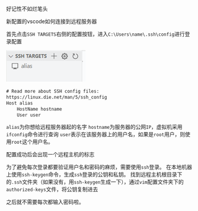 好记性不如烂笔头

新配置的vscode如何连接到远程服务器


首先点击`SSH TARGETS`右侧的配置按钮，进入`C:\Users\name\.ssh\config`进行登录配置

![](./images/Snipaste_2023-02-28_15-14-14.png)
```
# Read more about SSH config files: https://linux.die.net/man/5/ssh_config
Host alias
    HostName hostname
    User user
```
`alias`为你想给远程服务器起的名字
`hostname`为服务器的公网`IP`，虚拟机采用`ifconfig`命令进行查询
`user`表示在该服务器上的用户名，如果是`root`用户，则使用`root`这个用户名。

配置成功后会出现一个远程主机的标志

为了避免每次登录都要验证用户名和密码的麻烦，需要使用`ssh`登录。
在本地机器上使用`ssh-keygen`命令，生成`ssh`登录的公钥和私钥。
找到远程主机根目录下的`.ssh`文件夹（如果没有，用`ssh-keygen`生成一下），通过`vim`配置文件夹下的`authorized-keys`文件，将公钥复制进去

之后就不需要每次都输入密码啦。